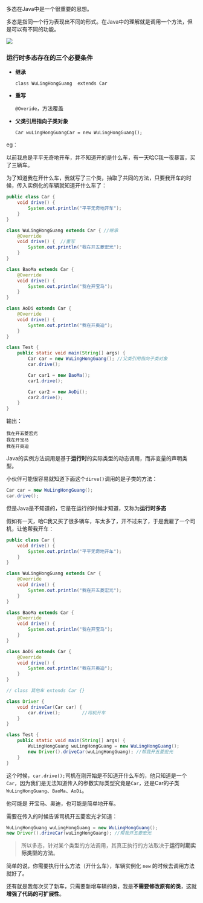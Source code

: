 多态在Java中是一个很重要的思想。

多态是指同一个行为表现出不同的形式。在Java中的理解就是调用一个方法，但是可以有不同的功能。

![](https://blog-1253198264.cos.ap-guangzhou.myqcloud.com/image-20210112164950977.png)



### 运行时多态存在的三个必要条件

- **继承**  

  `class WuLingHongGuang  extends Car` 

- **重写**

  `@Overide`，方法覆盖

- **父类引用指向子类对象** 

  `Car wuLingHongGuangCar = new WuLingHongGuang();`

  

eg：

以前我总是平平无奇地开车，并不知道开的是什么车，有一天哈C我一夜暴富，买了三辆车。

为了知道我在开什么车，我就写了三个类，抽取了共同的方法，只要我开车的时候，传入实例化的车辆就知道开什么车了：

```java
public class Car {
    void drive() {
        System.out.println("平平无奇地开车");
    }
}

class WuLingHongGuang extends Car { //继承
    @Override
    void drive() {	//重写
        System.out.println("我在开五菱宏光");
    }
}

class BaoMa extends Car {
    @Override
    void drive() {
        System.out.println("我在开宝马");
    }
}

class AoDi extends Car {
    @Override
    void drive() {
        System.out.println("我在开奥迪");
    }
}

class Test {
    public static void main(String[] args) {
        Car car = new WuLingHongGuang(); //父类引用指向子类对象
        car.drive();

        Car car1 = new BaoMa();
        car1.drive();

        Car car2 = new AoDi();
        car2.drive();
    }
}
```

输出：

```
我在开五菱宏光
我在开宝马
我在开奥迪
```

Java的实例方法调用是基于**运行时**的实际类型的动态调用，而非变量的声明类型。

小伙伴可能很容易就知道下面这个`dirve()`调用的是子类的方法：

```java
Car car = new WuLingHongGuang();
car.drive(); 
```

但是Java是不知道的，它是在运行的时候才知道，又称为**运行时多态**



假如有一天，哈C我又买了很多辆车，车太多了，开不过来了，于是我雇了一个司机，让他帮我开车：

```java
public class Car {
    void drive() {
        System.out.println("平平无奇地开车");
    }
}

class WuLingHongGuang extends Car {
    @Override
    void drive() {
        System.out.println("我在开五菱宏光");
    }
}

class BaoMa extends Car {
    @Override
    void drive() {
        System.out.println("我在开宝马");
    }
}

class AoDi extends Car {
    @Override
    void drive() {
        System.out.println("我在开奥迪");
    }
}

// class 其他车 extends Car {}

class Driver {
    void driveCar(Car car) {
        car.drive();		//司机开车
    }
}

class Test {
    public static void main(String[] args) {
        WuLingHongGuang wuLingHongGuang = new WuLingHongGuang();
        new Driver().driveCar(wuLingHongGuang); //帮我开五菱宏光
    }
}
```

这个时候，`car.drive();`司机在刚开始是不知道开什么车的，他只知道是一个`Car`，因为我们是无法知道传入的参数实际类型究竟是`Car`，还是Car的子类`WuLingHongGuang`、`BaoMa`、`AoDi`。



他可能是 开宝马、奥迪，也可能是简单地开车。



需要在传入的时候告诉司机开五菱宏光才知道：

```java
WuLingHongGuang wuLingHongGuang = new WuLingHongGuang();
new Driver().driveCar(wuLingHongGuang); //帮我开五菱宏光
```

> 所以多态，针对某个类型的方法调用，其真正执行的方法取决于**运行时期实际类型的方法**。

简单的说，你需要执行什么方法（开什么车），车辆实例化 `new` 的时候去调用方法就好了。



还有就是我每次买了新车，只需要新增车辆的类，我是**不需要修改原有的类**，这就**增强了代码的可扩展性**。